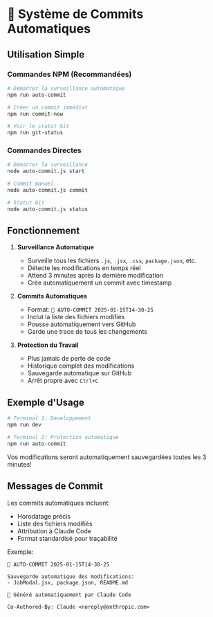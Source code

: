 # 🔄 Système de Commits Automatiques

## Utilisation Simple

### Commandes NPM (Recommandées)
```bash
# Démarrer la surveillance automatique
npm run auto-commit

# Créer un commit immédiat
npm run commit-now

# Voir le statut Git
npm run git-status
```

### Commandes Directes
```bash
# Démarrer la surveillance
node auto-commit.js start

# Commit manuel
node auto-commit.js commit

# Statut Git
node auto-commit.js status
```

## Fonctionnement

1. **Surveillance Automatique**
   - Surveille tous les fichiers `.js`, `.jsx`, `.css`, `package.json`, etc.
   - Détecte les modifications en temps réel
   - Attend 3 minutes après la dernière modification
   - Crée automatiquement un commit avec timestamp

2. **Commits Automatiques**
   - Format: `🔄 AUTO-COMMIT 2025-01-15T14-30-25`
   - Inclut la liste des fichiers modifiés
   - Pousse automatiquement vers GitHub
   - Garde une trace de tous les changements

3. **Protection du Travail**
   - Plus jamais de perte de code
   - Historique complet des modifications
   - Sauvegarde automatique sur GitHub
   - Arrêt propre avec `Ctrl+C`

## Exemple d'Usage

```bash
# Terminal 1: Développement
npm run dev

# Terminal 2: Protection automatique
npm run auto-commit
```

Vos modifications seront automatiquement sauvegardées toutes les 3 minutes!

## Messages de Commit

Les commits automatiques incluent:
- Horodatage précis
- Liste des fichiers modifiés
- Attribution à Claude Code
- Format standardisé pour traçabilité

Exemple:
```
🔄 AUTO-COMMIT 2025-01-15T14-30-25

Sauvegarde automatique des modifications:
- JobModal.jsx, package.json, README.md

🤖 Généré automatiquement par Claude Code

Co-Authored-By: Claude <noreply@anthropic.com>
```